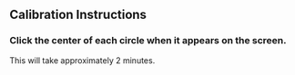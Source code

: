 ## Calibration Instructions
### Click the center of each circle when it appears on the screen.
This will take approximately 2 minutes.